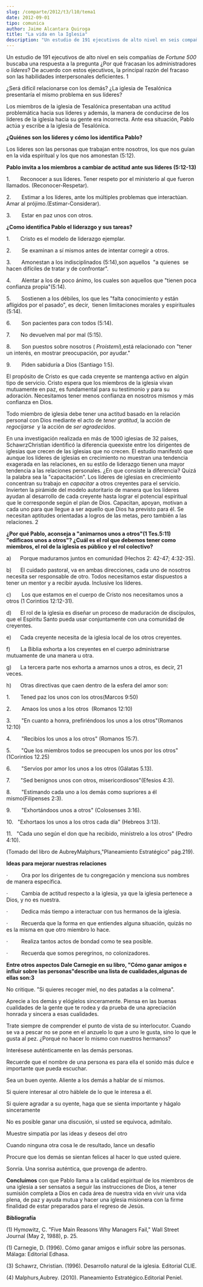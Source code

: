 ```yaml
---
slug: /comparte/2012/t3/l10/tema1
date: 2012-09-01
tipo: comunica
author: Jaime Alcantara Quiroga
title: "La vida en la Iglesia"
description: "Un estudio de 191 ejecutivos de alto nivel en seis compañías de Fortune 500  buscaba una respuesta a la pregunta ¿Por qué fracasan los administradores o  líderes? De acuerdo con estos ejecutivos, la principal razón del fracaso son  las habilidades interpersonales deficientes. ..."
---
```


Un estudio de 191 ejecutivos de alto nivel en seis compañías de _Fortune 500_ buscaba una respuesta a la pregunta ¿Por qué fracasan los administradores o _líderes_? De acuerdo con estos ejecutivos, la principal razón del fracaso son las habilidades interpersonales deficientes. 1

¿Será difícil relacionarse con los demás? ¿La iglesia de Tesalónica presentaría el mismo problema en sus líderes?

Los miembros de la iglesia de Tesalónica presentaban una actitud problemática hacia sus líderes y además, la manera de conducirse de los líderes de la iglesia hacia su gente era incorrecta. Ante esa situación, Pablo actúa y escribe a la iglesia de Tesalónica.

**¿Quiénes son los líderes y cómo los identifica Pablo?**

Los líderes son las personas que trabajan entre nosotros, los que nos guían en la vida espiritual y los que nos amonestan (5:12).

**Pablo invita a los miembros a cambiar de actitud ante sus líderes (5:12-13)**

1.       Reconocer a sus líderes. Tener respeto por el ministerio al que fueron llamados. (Reconocer-Respetar).

2.       Estimar a los líderes, ante los múltiples problemas que interactúan. Amar al prójimo.(Estimar-Considerar).

3.       Estar en paz unos con otros.

**¿Como identifica Pablo el liderazgo y sus tareas?**

1.       Cristo es el modelo de liderazgo ejemplar.

2.       Se examinan a sí mismos antes de intentar corregir a otros.

3.       Amonestan a los indisciplinados (5:14),son aquellos  "a quienes  se hacen difíciles de tratar y de confrontar".

4.       Alentar a los de poco ánimo, los cuales son aquellos que "tienen poca confianza propia"(5:14).

5.       Sostienen a los débiles, los que les "falta conocimiento y están afligidos por el pasado", es decir,  tienen limitaciones morales y espirituales (5:14).

6.       Son pacientes para con todos (5:14).

7.       No devuelven mal por mal (5:15).

8.       Son puestos sobre nosotros ( _Proístemi_),está relacionado con "tener un interés, en mostrar preocupación, por ayudar."

9.       Piden sabiduría a Dios (Santiago 1:5).

El propósito de Cristo es que cada creyente se mantenga activo en algún tipo de servicio. Cristo espera que los miembros de la iglesia vivan mutuamente en paz, es fundamental para su testimonio y para su adoración. Necesitamos tener menos confianza en nosotros mismos y más confianza en Dios.

Todo miembro de iglesia debe tener una actitud basado en la relación personal con Dios mediante el acto de _tener gratitud_, la acción de _regocijarse_  y la acción de _ser agradecidos_.

En una investigación realizada en más de 1000 iglesias de 32 países, SchawrzChristian identificó la diferencia queexiste entre los dirigentes de iglesias que crecen de las iglesias que no crecen. El estudio manifestó que aunque los líderes de iglesias en crecimiento no muestran una tendencia exagerada en las relaciones, en su estilo de liderazgo tienen una mayor tendencia a las relaciones personales. ¿En que consiste la diferencia? Quizá la palabra sea la "capacitación". Los líderes de iglesias en crecimiento concentran su trabajo en _capacitar_ a otros creyentes para el servicio. Invierten la pirámide del modelo autoritario de manera que los líderes ayudan al desarrollo de cada creyente hasta lograr el potencial espiritual que le corresponde según el plan de Dios. Capacitan, apoyan, motivan a cada uno para que llegue a ser aquello que Dios ha previsto para él. Se necesitan aptitudes orientadas a logros de las metas, pero también a las relaciones. 2

**¿Por qué Pablo, aconseja a "animarnos unos a otros"(1 Tes.5:11) "edificaos unos a otros"? ¿Cuál es el rol que debemos tener como miembros, el rol de la iglesia es público y el rol colectivo?**

a)      Porque maduramos juntos en comunidad (Hechos 2: 42-47; 4:32-35).

b)      El cuidado pastoral, va en ambas direcciones, cada uno de nosotros necesita ser responsable de otro. Todos necesitamos estar dispuestos a tener un mentor y a recibir ayuda. Inclusive los líderes.

c)       Los que estamos en el cuerpo de Cristo nos necesitamos unos a otros (1 Corintios 12:12-31).

d)      El rol de la iglesia es diseñar un proceso de maduración de discípulos, que el Espíritu Santo pueda usar conjuntamente con una comunidad de creyentes.

e)      Cada creyente necesita de la iglesia local de los otros creyentes.

f)       La Biblia exhorta a los creyentes en el cuerpo administrarse mutuamente de una manera u otra.

g)      La tercera parte nos exhorta a amarnos unos a otros, es decir, 21 veces.

h)      Otras directivas que caen dentro de la esfera del amor son:

1.       Tened paz los unos con los otros(Marcos 9:50)

2.       Amaos los unos a los otros  (Romanos 12:10)

3.       "En cuanto a honra, prefiriéndoos los unos a los otros"(Romanos 12:10)

4.       "Recibíos los unos a los otros" (Romanos 15:7).

5.       "Que los miembros todos se preocupen los unos por los otros"(1Corintios 12.25)

6.       "Servíos por amor los unos a los otros (Gálatas 5.13).

7.       "Sed benignos unos con otros, misericordiosos"(Efesios 4:3).

8.       "Estimando cada uno a los demás como supriores a él mismo(Filipenses 2:3).

9.       "Exhortándoos unos a otros" (Colosenses 3:16).

10.   "Exhortaos los unos a los otros cada día" (Hebreos 3:13).

11.   "Cada uno según el don que ha recibido, minístrelo a los otros" (Pedro 4:10).

(Tomado del libro de AubreyMalphurs,"Planeamiento Estratégico" pág.219).

**Ideas para mejorar nuestras relaciones**

·         Ora por los dirigentes de tu congregación y menciona sus nombres de manera específica.

·         Cambia de actitud respecto a la iglesia, ya que la iglesia pertenece a Dios, y no es nuestra.

·         Dedica más tiempo a interactuar con tus hermanos de la iglesia.

·         Recuerda que la forma en que entiendes alguna situación, quizás no es la misma en que otro miembro lo hace.

·         Realiza tantos actos de bondad como te sea posible.

·         Recuerda que somos peregrinos, no colonizadores.

**Entre otros aspectos Dale Carnegie en su libro, "Cómo ganar amigos e influir sobre las personas"describe una lista de cualidades,algunas de ellas son:3**

No critique. "Si quieres recoger miel, no des patadas a la colmena".

Aprecie a los demás y elógielos sinceramente. Piensa en las buenas cualidades de la gente que te rodea y da prueba de una apreciación honrada y sincera a esas cualidades.

Trate siempre de comprender el punto de vista de su interlocutor. Cuando se va a pescar no se pone en el anzuelo lo que a uno le gusta, sino lo que le gusta al pez. ¿Porqué no hacer lo mismo con nuestros hermanos?

Interésese auténticamente en las demás personas.

Recuerde que el nombre de una persona es para ella el sonido más dulce e importante que pueda escuchar.

Sea un buen oyente. Aliente a los demás a hablar de sí mismos.

Si quiere interesar al otro háblele de lo que le interesa a él.

Si quiere agradar a su oyente, haga que se sienta importante y hágalo sinceramente

No es posible ganar una discusión, si usted se equivoca, admítalo.

Muestre simpatía por las ideas y deseos del otro

Cuando ninguna otra cosa le de resultado, lance un desafío

Procure que los demás se sientan felices al hacer lo que usted quiere.

Sonría. Una sonrisa auténtica, que provenga de adentro.

**Concluimos** con que Pablo llama a la calidad espiritual de los miembros de una iglesia a ser sensatos a seguir las instrucciones de Dios, a tener sumisión completa a Dios en cada área de nuestra vida en vivir una vida plena, de paz y ayuda mutua y hacer una iglesia misionera con la firme finalidad de estar preparados para el regreso de Jesús.

**Bibliografía**

(1) Hymowitz, C. "Five Main Reasons Why Managers Fail," Wall Street Journal (May 2, 1988), p. 25.

(1) Carnegie, D. (1996). Cómo ganar amigos e influir sobre las personas. Málaga: Editorial Edhasa.

(3) Schawrz, Christian. (1996). Desarrollo natural de la iglesia. Editorial CLIE.

(4) Malphurs,Aubrey. (2010). Planeamiento Estratégico.Editorial Peniel.
